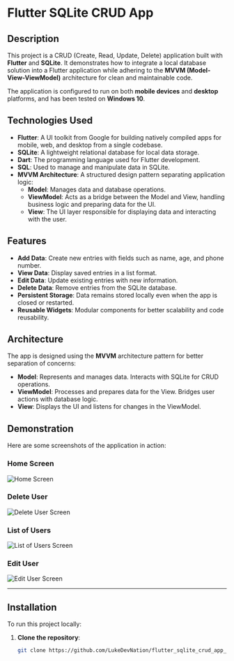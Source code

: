 # Flutter SQLite CRUD App

## **Description**

This project is a CRUD (Create, Read, Update, Delete) application built with **Flutter** and **SQLite**. It demonstrates how to integrate a local database solution into a Flutter application while adhering to the **MVVM (Model-View-ViewModel)** architecture for clean and maintainable code.

The application is configured to run on both **mobile devices** and **desktop** platforms, and has been tested on **Windows 10**.

## **Technologies Used**

- **Flutter**: A UI toolkit from Google for building natively compiled apps for mobile, web, and desktop from a single codebase.
- **SQLite**: A lightweight relational database for local data storage.
- **Dart**: The programming language used for Flutter development.
- **SQL**: Used to manage and manipulate data in SQLite.
- **MVVM Architecture**: A structured design pattern separating application logic:
  - **Model**: Manages data and database operations.
  - **ViewModel**: Acts as a bridge between the Model and View, handling business logic and preparing data for the UI.
  - **View**: The UI layer responsible for displaying data and interacting with the user.

## **Features**

- **Add Data**: Create new entries with fields such as name, age, and phone number.
- **View Data**: Display saved entries in a list format.
- **Edit Data**: Update existing entries with new information.
- **Delete Data**: Remove entries from the SQLite database.
- **Persistent Storage**: Data remains stored locally even when the app is closed or restarted.
- **Reusable Widgets**: Modular components for better scalability and code reusability.

## **Architecture**

The app is designed using the **MVVM** architecture pattern for better separation of concerns:

- **Model**: Represents and manages data. Interacts with SQLite for CRUD operations.
- **ViewModel**: Processes and prepares data for the View. Bridges user actions with database logic.
- **View**: Displays the UI and listens for changes in the ViewModel.

## **Demonstration**

Here are some screenshots of the application in action:

### Home Screen

![Home Screen](assets/demo/home_screen.jpeg "Main view of the app")

### Delete User

![Delete User Screen](assets/demo/delete_user.jpeg "Delete a user from the list")

### List of Users

![List of Users Screen](assets/demo/user_list.jpeg "List of registered users with edit and delete options")

### Edit User

![Edit User Screen](assets/demo/edit_user.jpeg "Update user information")

---

## **Installation**

To run this project locally:

1. **Clone the repository**:
   ```bash
   git clone https://github.com/LukeDevNation/flutter_sqlite_crud_app_tutorial.git
   ```
